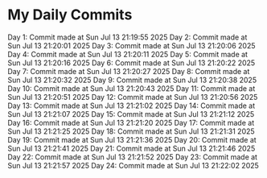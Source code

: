 # My Daily Commits

Day 1: Commit made at Sun Jul 13 21:19:55 2025
Day 2: Commit made at Sun Jul 13 21:20:01 2025
Day 3: Commit made at Sun Jul 13 21:20:06 2025
Day 4: Commit made at Sun Jul 13 21:20:11 2025
Day 5: Commit made at Sun Jul 13 21:20:16 2025
Day 6: Commit made at Sun Jul 13 21:20:22 2025
Day 7: Commit made at Sun Jul 13 21:20:27 2025
Day 8: Commit made at Sun Jul 13 21:20:32 2025
Day 9: Commit made at Sun Jul 13 21:20:38 2025
Day 10: Commit made at Sun Jul 13 21:20:43 2025
Day 11: Commit made at Sun Jul 13 21:20:51 2025
Day 12: Commit made at Sun Jul 13 21:20:56 2025
Day 13: Commit made at Sun Jul 13 21:21:02 2025
Day 14: Commit made at Sun Jul 13 21:21:07 2025
Day 15: Commit made at Sun Jul 13 21:21:12 2025
Day 16: Commit made at Sun Jul 13 21:21:20 2025
Day 17: Commit made at Sun Jul 13 21:21:25 2025
Day 18: Commit made at Sun Jul 13 21:21:31 2025
Day 19: Commit made at Sun Jul 13 21:21:36 2025
Day 20: Commit made at Sun Jul 13 21:21:41 2025
Day 21: Commit made at Sun Jul 13 21:21:46 2025
Day 22: Commit made at Sun Jul 13 21:21:52 2025
Day 23: Commit made at Sun Jul 13 21:21:57 2025
Day 24: Commit made at Sun Jul 13 21:22:02 2025

